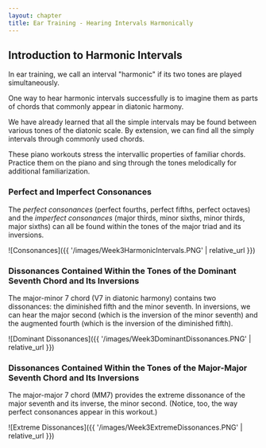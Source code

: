```yaml
---
layout: chapter
title: Ear Training - Hearing Intervals Harmonically
---
```


## Introduction to Harmonic Intervals

In ear training, we call an interval "harmonic" if its two tones are played simultaneously.

One way to hear harmonic intervals successfully is to imagine them as parts of chords that commonly appear in diatonic harmony.

We have already learned that all the simple intervals may be found between various tones of the diatonic scale. By extension, we can find all the simply intervals through commonly used chords.

These piano workouts stress the intervallic properties of familiar chords. Practice them on the piano and sing through the tones melodically for additional familiarization.

### Perfect and Imperfect Consonances

The *perfect consonances* (perfect fourths, perfect fifths, perfect octaves) and the *imperfect consonances* (major thirds, minor sixths, minor thirds, major sixths) can all be found within the tones of the major triad and its inversions.

![Consonances]({{ '/images/Week3HarmonicIntervals.PNG' | relative_url }})

### Dissonances Contained Within the Tones of the Dominant Seventh Chord and Its Inversions

The major-minor 7 chord (V7 in diatonic harmony) contains two dissonances: the diminished fifth and the minor seventh. In inversions, we can hear the major second (which is the inversion of the minor seventh) and the augmented fourth (which is the inversion of the diminished fifth).

![Dominant Dissonances]({{ '/images/Week3DominantDissonances.PNG' | relative_url }})

### Dissonances Contained Within the Tones of the Major-Major Seventh Chord and Its Inversions

The major-major 7 chord (MM7) provides the extreme dissonance of the major seventh and its inverse, the minor second. (Notice, too, the way perfect consonances appear in this workout.)

![Extreme Dissonances]({{ '/images/Week3ExtremeDissonances.PNG' | relative_url }})